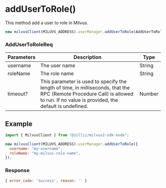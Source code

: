 # addUserToRole()

This method add a user to role in Milvus.

```javascript
new milvusClient(MILUVS_ADDRESS).userManager.addUserToRole(AddUserToRoleReq);
```

### AddUserToRoleReq

| Parameters | Description                                                                            | Type   |
| ---------- | -------------------------------------------------------------------------------------- | ------ |
| username   | The user name                                                                          | String |
| roleName   | The role name                                                                          | String |
| timeout?   | This parameter is used to specify the length of time, in milliseconds, that the RPC (Remote Procedure Call) is allowed to run. If no value is provided, the default is undefined. | Number |

## Example

```javascript
import { MilvusClient } from "@zilliz/milvus2-sdk-node";

new milvusClient(MILUVS_ADDRESS).userManager.addUserToRole({
  username: "my-username",
  roleName: "my-milvus-role-name",
});
```

### Response

```javascript
{ error_code: 'Success', reason: '' }
```
